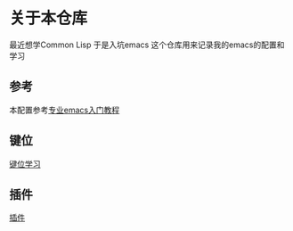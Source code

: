# 关于本仓库
最近想学Common Lisp 于是入坑emacs
这个仓库用来记录我的emacs的配置和学习

## 参考
本配置参考[专业emacs入门教程](https://www.zhihu.com/column/c_1440829147212279808)

## 键位
[键位学习](./learn/keybindings.md)

## 插件
[插件](./learn/plugins.md)
